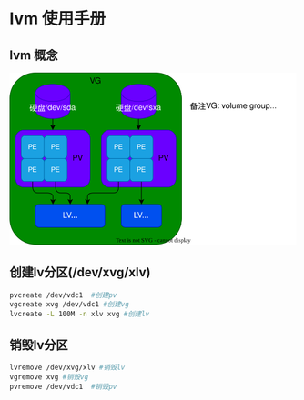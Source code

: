 # lvm 使用手册

## lvm 概念
<div align=center><img src="lvm.drawio.svg"/></div> 

## 创建lv分区(/dev/xvg/xlv)
```bash
pvcreate /dev/vdc1  #创建pv
vgcreate xvg /dev/vdc1 #创建vg
lvcreate -L 100M -n xlv xvg #创建lv
```

## 销毁lv分区
```bash
lvremove /dev/xvg/xlv #销毁lv
vgremove xvg #销毁vg
pvremove /dev/vdc1  #销毁pv
```
